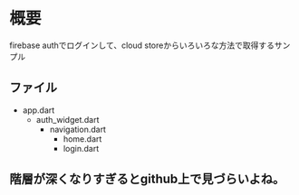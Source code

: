 # 概要
firebase authでログインして、cloud storeからいろいろな方法で取得するサンプル

## ファイル
- app.dart
  - auth_widget.dart
    - navigation.dart
      - home.dart
      - login.dart

## 階層が深くなりすぎるとgithub上で見づらいよね。